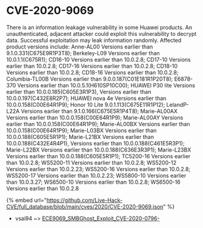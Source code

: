 # CVE-2020-9069

There is an information leakage vulnerability in some Huawei products. An unauthenticated, adjacent attacker could exploit this vulnerability to decrypt data. Successful exploitation may leak information randomly. Affected product versions include: Anne-AL00 Versions earlier than 9.1.0.331(C675E9R1P3T8); Berkeley-L09 Versions earlier than 10.0.1.1(C675R1); CD16-10 Versions earlier than 10.0.2.8; CD17-10 Versions earlier than 10.0.2.8; CD17-16 Versions earlier than 10.0.2.8; CD18-10 Versions earlier than 10.0.2.8; CD18-16 Versions earlier than 10.0.2.8; Columbia-TL00B Versions earlier than 9.0.0.187(C01E181R1P20T8); E6878-370 Versions earlier than 10.0.5.1(H610SP10C00); HUAWEI P30 lite Versions earlier than 10.0.0.185(C605E3R1P3), Versions earlier than 10.0.0.197(C432E8R2P7); HUAWEI nova 4e Versions earlier than 10.0.0.158(C00E64R1P9); Honor 10 Lite 9.0.1.113(C675E11R1P12); LelandP-L22A Versions earlier than 9.1.0.166(C675E5R1P4T8); Marie-AL00AX Versions earlier than 10.0.0.158(C00E64R1P9); Marie-AL00AY Versions earlier than 10.0.0.158(C00E64R1P9); Marie-AL00BX Versions earlier than 10.0.0.158(C00E64R1P9); Marie-L03BX Versions earlier than 10.0.0.188(C605E5R1P1); Marie-L21BX Versions earlier than 10.0.0.188(C432E4R4P1), Versions earlier than 10.0.0.188(C461E5R3P1); Marie-L22BX Versions earlier than 10.0.0.188(C636E3R3P1); Marie-L23BX Versions earlier than 10.0.0.188(C605E5R1P1); TC5200-16 Versions earlier than 10.0.2.8; WS5200-11 Versions earlier than 10.0.2.8; WS5200-12 Versions earlier than 10.0.2.23; WS5200-16 Versions earlier than 10.0.2.8; WS5200-17 Versions earlier than 10.0.2.23; WS5800-10 Versions earlier than 10.0.3.27; WS6500-10 Versions earlier than 10.0.2.8; WS6500-16 Versions earlier than 10.0.2.8

{% embed url="https://github.com/Live-Hack-CVE/full_database/blob/main/cves/2020/CVE-2020-9069.json" %}


* vsai94 ~> [ECE9069_SMBGhost_Exploit_CVE-2020-0796-](https://zeste.alice-snow.ru/2020/database/cve-2020-9069/ece9069_smbghost_exploit_cve-2020-0796--vsai94)